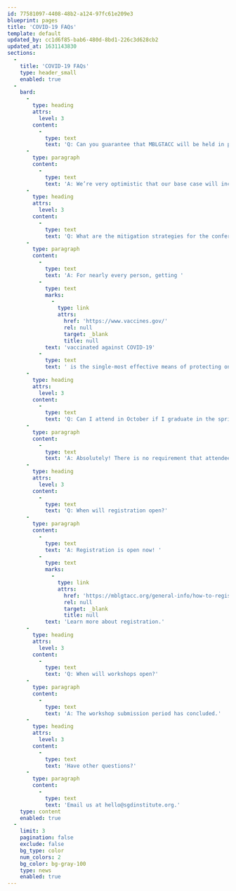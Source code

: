 ```yaml
---
id: 77581097-4408-48b2-a124-97fc61e209e3
blueprint: pages
title: 'COVID-19 FAQs'
template: default
updated_by: cc1d6f85-bab6-480d-8bd1-226c3d628cb2
updated_at: 1631143830
sections:
  -
    title: 'COVID-19 FAQs'
    type: header_small
    enabled: true
  -
    bard:
      -
        type: heading
        attrs:
          level: 3
        content:
          -
            type: text
            text: 'Q: Can you guarantee that MBLGTACC will be held in person in October no matter what?'
      -
        type: paragraph
        content:
          -
            type: text
            text: 'A: We’re very optimistic that our base case will include a robust in-person experience with a layered public health context, and—for the first time ever—we''re also offering a digital layer to the conference. As the pandemic has taught everyone, we cannot guarantee that the timing or format of an in-person event will not change due to sudden or emerging circumstances that occur between now and conference weekend. As always, we will continue to be informed in our current and future decisions by the recommendations of medical and public health experts, and guided by the Institute''s core values of accessibility, community, advocacy, education, accountability, and liberation.'
      -
        type: heading
        attrs:
          level: 3
        content:
          -
            type: text
            text: 'Q: What are the mitigation strategies for the conference?'
      -
        type: paragraph
        content:
          -
            type: text
            text: 'A: For nearly every person, getting '
          -
            type: text
            marks:
              -
                type: link
                attrs:
                  href: 'https://www.vaccines.gov/'
                  rel: null
                  target: _blank
                  title: null
            text: 'vaccinated against COVID-19'
          -
            type: text
            text: ' is the single-most effective means of protecting oneself and preventing severe illness and death from the disease. The MBLGTACC 2021 planning team and the Institute give our highest and most emphatic recommendation that people attending in person be fully vaccinated unless advised otherwise by their doctor. We are very encouraged by the reality that so many MBLGTACC attendees come from institutions and communities already covered by vaccine requirements, including our hosts at the University of Wisconsin-Madison. We will expect all attendees to wear masks and follow common social distancing measures in indoor conference spaces. We also ask and encourage all those who are joining us to carry those practices into other establishments they enter while visiting.'
      -
        type: heading
        attrs:
          level: 3
        content:
          -
            type: text
            text: 'Q: Can I attend in October if I graduate in the spring or summer?'
      -
        type: paragraph
        content:
          -
            type: text
            text: 'A: Absolutely! There is no requirement that attendees be currently enrolled in an educational program to attend. We look forward to welcoming you in October.'
      -
        type: heading
        attrs:
          level: 3
        content:
          -
            type: text
            text: 'Q: When will registration open?'
      -
        type: paragraph
        content:
          -
            type: text
            text: 'A: Registration is open now! '
          -
            type: text
            marks:
              -
                type: link
                attrs:
                  href: 'https://mblgtacc.org/general-info/how-to-register'
                  rel: null
                  target: _blank
                  title: null
            text: 'Learn more about registration.'
      -
        type: heading
        attrs:
          level: 3
        content:
          -
            type: text
            text: 'Q: When will workshops open?'
      -
        type: paragraph
        content:
          -
            type: text
            text: 'A: The workshop submission period has concluded.'
      -
        type: heading
        attrs:
          level: 3
        content:
          -
            type: text
            text: 'Have other questions?'
      -
        type: paragraph
        content:
          -
            type: text
            text: 'Email us at hello@sgdinstitute.org.'
    type: content
    enabled: true
  -
    limit: 3
    pagination: false
    exclude: false
    bg_type: color
    num_colors: 2
    bg_color: bg-gray-100
    type: news
    enabled: true
---
```

